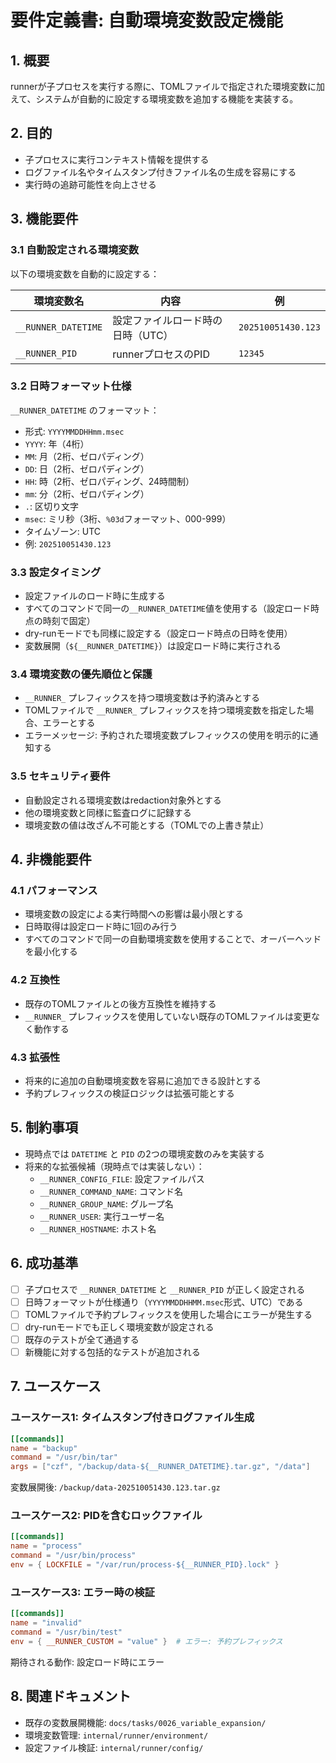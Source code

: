 # 要件定義書: 自動環境変数設定機能

## 1. 概要

runnerが子プロセスを実行する際に、TOMLファイルで指定された環境変数に加えて、システムが自動的に設定する環境変数を追加する機能を実装する。

## 2. 目的

- 子プロセスに実行コンテキスト情報を提供する
- ログファイル名やタイムスタンプ付きファイル名の生成を容易にする
- 実行時の追跡可能性を向上させる

## 3. 機能要件

### 3.1 自動設定される環境変数

以下の環境変数を自動的に設定する：

| 環境変数名 | 内容 | 例 |
|-----------|------|-----|
| `__RUNNER_DATETIME` | 設定ファイルロード時の日時（UTC） | `202510051430.123` |
| `__RUNNER_PID` | runnerプロセスのPID | `12345` |

### 3.2 日時フォーマット仕様

`__RUNNER_DATETIME` のフォーマット：
- 形式: `YYYYMMDDHHmm.msec`
- `YYYY`: 年（4桁）
- `MM`: 月（2桁、ゼロパディング）
- `DD`: 日（2桁、ゼロパディング）
- `HH`: 時（2桁、ゼロパディング、24時間制）
- `mm`: 分（2桁、ゼロパディング）
- `.`: 区切り文字
- `msec`: ミリ秒（3桁、`%03d`フォーマット、000-999）
- タイムゾーン: UTC
- 例: `202510051430.123`

### 3.3 設定タイミング

- 設定ファイルのロード時に生成する
- すべてのコマンドで同一の`__RUNNER_DATETIME`値を使用する（設定ロード時点の時刻で固定）
- dry-runモードでも同様に設定する（設定ロード時点の日時を使用）
- 変数展開（`${__RUNNER_DATETIME}`）は設定ロード時に実行される

### 3.4 環境変数の優先順位と保護

- `__RUNNER_` プレフィックスを持つ環境変数は予約済みとする
- TOMLファイルで `__RUNNER_` プレフィックスを持つ環境変数を指定した場合、エラーとする
- エラーメッセージ: 予約された環境変数プレフィックスの使用を明示的に通知する

### 3.5 セキュリティ要件

- 自動設定される環境変数はredaction対象外とする
- 他の環境変数と同様に監査ログに記録する
- 環境変数の値は改ざん不可能とする（TOMLでの上書き禁止）

## 4. 非機能要件

### 4.1 パフォーマンス

- 環境変数の設定による実行時間への影響は最小限とする
- 日時取得は設定ロード時に1回のみ行う
- すべてのコマンドで同一の自動環境変数を使用することで、オーバーヘッドを最小化する

### 4.2 互換性

- 既存のTOMLファイルとの後方互換性を維持する
- `__RUNNER_` プレフィックスを使用していない既存のTOMLファイルは変更なく動作する

### 4.3 拡張性

- 将来的に追加の自動環境変数を容易に追加できる設計とする
- 予約プレフィックスの検証ロジックは拡張可能とする

## 5. 制約事項

- 現時点では `DATETIME` と `PID` の2つの環境変数のみを実装する
- 将来的な拡張候補（現時点では実装しない）：
  - `__RUNNER_CONFIG_FILE`: 設定ファイルパス
  - `__RUNNER_COMMAND_NAME`: コマンド名
  - `__RUNNER_GROUP_NAME`: グループ名
  - `__RUNNER_USER`: 実行ユーザー名
  - `__RUNNER_HOSTNAME`: ホスト名

## 6. 成功基準

- [ ] 子プロセスで `__RUNNER_DATETIME` と `__RUNNER_PID` が正しく設定される
- [ ] 日時フォーマットが仕様通り（`YYYYMMDDHHMM.msec`形式、UTC）である
- [ ] TOMLファイルで予約プレフィックスを使用した場合にエラーが発生する
- [ ] dry-runモードでも正しく環境変数が設定される
- [ ] 既存のテストが全て通過する
- [ ] 新機能に対する包括的なテストが追加される

## 7. ユースケース

### ユースケース1: タイムスタンプ付きログファイル生成

```toml
[[commands]]
name = "backup"
command = "/usr/bin/tar"
args = ["czf", "/backup/data-${__RUNNER_DATETIME}.tar.gz", "/data"]
```

変数展開後: `/backup/data-202510051430.123.tar.gz`

### ユースケース2: PIDを含むロックファイル

```toml
[[commands]]
name = "process"
command = "/usr/bin/process"
env = { LOCKFILE = "/var/run/process-${__RUNNER_PID}.lock" }
```

### ユースケース3: エラー時の検証

```toml
[[commands]]
name = "invalid"
command = "/usr/bin/test"
env = { __RUNNER_CUSTOM = "value" }  # エラー: 予約プレフィックス
```

期待される動作: 設定ロード時にエラー

## 8. 関連ドキュメント

- 既存の変数展開機能: `docs/tasks/0026_variable_expansion/`
- 環境変数管理: `internal/runner/environment/`
- 設定ファイル検証: `internal/runner/config/`
